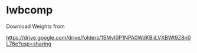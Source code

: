 # lwbcomp


Download Weights from 

https://drive.google.com/drive/folders/1SMvI0P1NPA0WdKBiiLVXBWt9Z8n0L76e?usp=sharing
